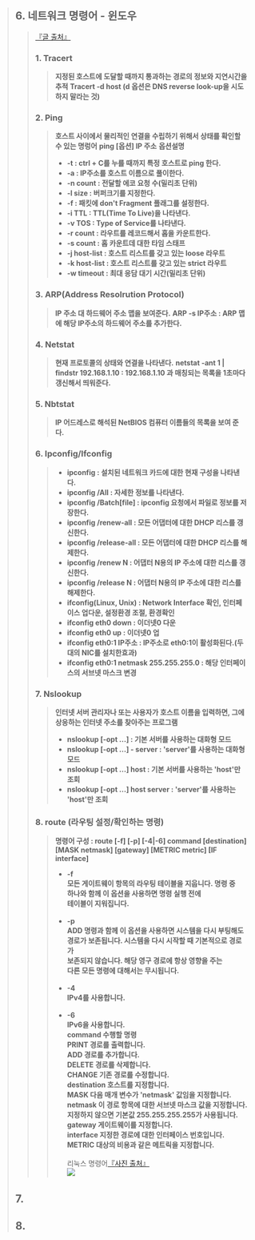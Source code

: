 

> ## 6. 네트워크 명령어 - 윈도우
>> [『글 출처』](https://dinding.tistory.com/24)
>> ### 1. Tracert
>>> __지정된 호스트에 도달할 때까지 통과하는 경로의 정보와 지연시간을 추적__
>>> __Tracert -d host (d 옵션은 DNS reverse look-up을 시도하지 말라는 것)__
>> ### 2. Ping
>>> __호스트 사이에서 물리적인 연결을 수립하기 위해서 상태를 확인할 수 있는 명렁어__
>>> __ping [옵션] IP 주소__
>>> __옵션설명__
>>> - __-t : ctrl + C를 누를 때까지 특정 호스트로 ping 한다.__
>>> - __-a : IP주소를 호스트 이름으로 풀이한다.__
>>> - __-n count : 전달할 에코 요청 수(밀리초 단위)__
>>> - __-l size  : 버퍼크기를 지정한다.__
>>> - __-f : 패킷에 don't Fragment 플래그를 설정한다.__
>>> - __-i TTL : TTL(Time To Live)을 나타낸다.__
>>> - __-v TOS : Type of Service를 나타낸다.__
>>> - __-r count : 라우트를 레코드해서 홉을 카운트한다.__
>>> - __-s count : 홉 카운트데 대한 타임 스태프__
>>> - __-j host-list : 호스트 리스트를 갖고 있는 loose 라우트__
>>> - __-k host-list : 호스트 리스트를 갖고 있는 strict 라우트__
>>> - __-w timeout : 최대 응담 대기 시간(밀리초 단위)__
>> ### 3. ARP(Address Resolrution Protocol)
>>> __IP 주소 대 하드웨어 주소 맵을 보여준다.__
>>> __ARP -s IP주소 : ARP 맵에 해당 IP주소의 하드웨어 주소를 추가한다.__
>> ### 4. Netstat
>>> __현재 프로토콜의 상태와 연결을 나타낸다.__
>>> __netstat -ant 1 | findstr 192.168.1.10 : 192.168.1.10 과 매칭되는 목록을 1초마다 갱신해서 띄워준다.__
>> ### 5. Nbtstat
>>> __IP 어드레스로 해석된 NetBIOS 컴퓨터 이름들의 목록을 보여 준다.__
>> ### 6. Ipconfig/Ifconfig
>>> - __ipconfig : 설치된 네트워크 카드에 대한 현재 구성을 나타낸다.__<br>
>>> - __ipconfig /All : 자세한 정보를 나타낸다.__<br>
>>> - __ipconfig /Batch[file] : ipconfig 요청에서 파일로 정보를 저장한다.__<br>
>>> - __ipconfig /renew-all : 모든 어댑터에 대한 DHCP 리스를 갱신한다.__<br>
>>> - __ipconfig /release-all : 모든 어댑터에 대한 DHCP 리스를 해제한다.__<br>
>>> - __ipconfig /renew N : 어댑터 N용의 IP 주소에 대한 리스를 갱신한다.__<br>
>>> - __ipconfig /release N : 어댑터 N용의 IP 주소에 대한 리스를 해제한다.__<br>
>>> - __ifconfig(Linux, Unix) : Network Interface 확인, 인터페이스 업다운, 설정환경 조절, 환경확인__<br>
>>> - __ifconfig eth0 down : 이더넷0 다운__<br>
>>> - __ifconfig eth0 up : 이더넷0 업__<br>
>>> - __ifconfig eth0:1 IP주소 : IP주소로 eth0:1이 활성화된다.(두대의 NIC를 설치한효과)__<br>
>>> - __ifconfig eth0:1 netmask 255.255.255.0 : 해당 인터페이스의 서브넷 마스크 변경__<br>
>> ### 7. Nslookup
>>> __인터넷 서버 관리자나 또는 사용자가 호스트 이름을 입력하면, 그에 상응하는 인터넷 주소를 찾아주는 프로그램__<br>
>>> - __nslookup [-opt ...]             : 기본 서버를 사용하는 대화형 모드__<br>
>>> - __nslookup [-opt ...] - server    : 'server'를 사용하는 대화형 모드__<br>
>>> - __nslookup [-opt ...] host        : 기본 서버를 사용하는 'host'만 조회__<br>
>>> - __nslookup [-opt ...] host server : 'server'를 사용하는 'host'만 조회__<br>
>> ### 8. route (라우팅 설정/확인하는 명령)
>>> __명령어 구성 : route [-f] [-p] [-4|-6] command [destination] [MASK netmask] [gateway] [METRIC metric] [IF interface]__<br>
>>> - __-f__<br>
>>> __모든 게이트웨이 항목의 라우팅 테이블을 지웁니다. 명령 중__<br>
>>> __하나와 함께 이 옵션을 사용하면 명령 실행 전에__<br>
>>> __테이블이 지워집니다.__<br><br>
>>> - __-p__<br>
>>> __ADD 명령과 함께 이 옵션을 사용하면 시스템을 다시 부팅해도__<br>
>>> __경로가 보존됩니다. 시스템을 다시 시작할 때 기본적으로 경로가__<br>
>>> __보존되지 않습니다. 해당 영구 경로에 항상 영향을 주는__<br>
>>> __다른 모든 명령에 대해서는 무시됩니다.__<br><br>
>>> - __-4__<br>
>>> __IPv4를 사용합니다.__<br><br>
>>> - __-6__<br>
>>> __IPv6을 사용합니다.__<br>
>>> __command      수행할 명령__<br>
>>> __PRINT     경로를 출력합니다.__<br>
>>> __ADD       경로를 추가합니다.__<br>
>>> __DELETE    경로를 삭제합니다.__<br>
>>> __CHANGE    기존 경로를 수정합니다.__<br>
>>> __destination  호스트를 지정합니다.__<br>
>>> __MASK         다음 매개 변수가 'netmask' 값임을 지정합니다.__<br>
>>> __netmask      이 경로 항목에 대한 서브넷 마스크 값을 지정합니다. 지정하지 않으면 기본값 255.255.255.255가 사용됩니다.__<br>
>>> __gateway      게이트웨이를 지정합니다.__<br>
>>> __interface    지정한 경로에 대한 인터페이스 번호입니다.__<br>
>>> __METRIC       대상의 비용과 같은 메트릭을 지정합니다.__<br><br>
>> 리눅스 명령어[『사진 출처』](https://www.stevenjlee.net/2020/05/23/%EB%94%B0%EB%9D%BC%ED%95%98%EA%B8%B0-%EA%B8%B0%EB%B3%B8-%EB%A6%AC%EB%88%85%EC%8A%A4linux-%EB%AA%85%EB%A0%B9%EC%96%B4-%EC%9A%94%EC%95%BD-%EB%AA%A8%EC%9D%8C/)<br>
>> ![](https://www.stevenjlee.net/wp-content/uploads/2020/05/isnefnt32wn21-740x889.jpg)
> ## 7.
> ## 8.
